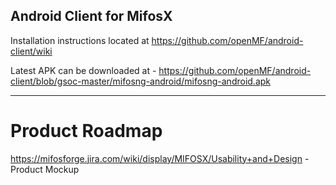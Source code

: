 Android Client for MifosX
---------------------------------------------

Installation instructions located at https://github.com/openMF/android-client/wiki

Latest APK can be downloaded at - https://github.com/openMF/android-client/blob/gsoc-master/mifosng-android/mifosng-android.apk

----------------------------------------------

Product Roadmap
====

https://mifosforge.jira.com/wiki/display/MIFOSX/Usability+and+Design - Product Mockup
